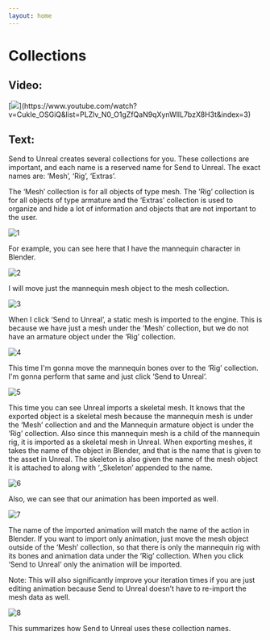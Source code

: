 ```yaml
---
layout: home
---
```


# Collections
## Video:
[![](https://blender-tools-documentation.s3.amazonaws.com/send-to-unreal/videos/thumbnails/collections.png?)](https://www.youtube.com/watch?v=CukIe_OSGiQ&list=PLZlv_N0_O1gZfQaN9qXynWllL7bzX8H3t&index=3)

## Text:

Send to Unreal creates several collections for you. These collections are important, and each name is a reserved name for Send to Unreal. The exact names are: ‘Mesh’, ‘Rig’, ‘Extras’.

The ‘Mesh’ collection is for all objects of type mesh. The ‘Rig’ collection is for all objects of type armature and the ‘Extras’ collection is used to organize and hide a lot of information and objects that are not important to the user.

![1](https://blender-tools-documentation.s3.amazonaws.com/send-to-unreal/images/collections/1.png)

For example, you can see here that I have the mannequin character in Blender.

![2](https://blender-tools-documentation.s3.amazonaws.com/send-to-unreal/images/collections/2.png)

I will move just the mannequin mesh object to the mesh collection.

![3](https://blender-tools-documentation.s3.amazonaws.com/send-to-unreal/images/collections/3.png)

When I click ‘Send to Unreal’, a static mesh is imported to the engine. This is because we have just a mesh under the ‘Mesh’ collection, but we do not have an armature object under the ‘Rig’ collection.

![4](https://blender-tools-documentation.s3.amazonaws.com/send-to-unreal/images/collections/4.png)

This time I'm gonna move the mannequin bones over to the ‘Rig’ collection. I'm gonna perform that same and just click ‘Send to Unreal’.

![5](https://blender-tools-documentation.s3.amazonaws.com/send-to-unreal/images/collections/5.png)

This time you can see Unreal imports a skeletal mesh. It knows that the exported object is a skeletal mesh because the mannequin mesh is under the ‘Mesh’ collection and and the Mannequin armature object is under the ‘Rig’ collection. Also since this mannequin mesh is a child of the mannequin rig, it is imported as a skeletal mesh in Unreal. When exporting meshes, it takes the name of the object in Blender, and that is the name that is given to the asset in Unreal. The skeleton is also given the name of the mesh object it is attached to along with ‘_Skeleton’ appended to the name.

![6](https://blender-tools-documentation.s3.amazonaws.com/send-to-unreal/images/collections/6.png)

Also, we can see that our animation has been imported as well.

![7](https://blender-tools-documentation.s3.amazonaws.com/send-to-unreal/images/collections/7.png)


The name of the imported animation will match the name of the action in Blender. If you want to import only animation, just move the mesh object outside of the ‘Mesh’ collection, so that there is only the mannequin rig with its bones and animation data under the ‘Rig’ collection. When you click ‘Send to Unreal’ only the animation will be imported.


Note: This will also significantly improve your iteration times if you are just editing animation because Send to Unreal doesn’t have to re-import the mesh data as well.

![8](https://blender-tools-documentation.s3.amazonaws.com/send-to-unreal/images/collections/8.png)

This summarizes how Send to Unreal uses these collection names.